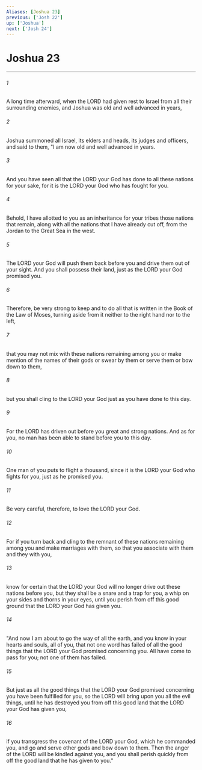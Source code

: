 ```yaml
---
Aliases: [Joshua 23]
previous: ['Josh 22']
up: ['Joshua']
next: ['Josh 24']
---
```

# Joshua 23

***

 

###### 1 
A long time afterward, when the LORD had given rest to Israel from all their surrounding enemies, and Joshua was old and well advanced in years, 
 

###### 2 
Joshua summoned all Israel, its elders and heads, its judges and officers, and said to them, "I am now old and well advanced in years. 
 

###### 3 
And you have seen all that the LORD your God has done to all these nations for your sake, for it is the LORD your God who has fought for you. 
 

###### 4 
Behold, I have allotted to you as an inheritance for your tribes those nations that remain, along with all the nations that I have already cut off, from the Jordan to the Great Sea in the west. 
 

###### 5 
The LORD your God will push them back before you and drive them out of your sight. And you shall possess their land, just as the LORD your God promised you. 
 

###### 6 
Therefore, be very strong to keep and to do all that is written in the Book of the Law of Moses, turning aside from it neither to the right hand nor to the left, 
 

###### 7 
that you may not mix with these nations remaining among you or make mention of the names of their gods or swear by them or serve them or bow down to them, 
 

###### 8 
but you shall cling to the LORD your God just as you have done to this day. 
 

###### 9 
For the LORD has driven out before you great and strong nations. And as for you, no man has been able to stand before you to this day. 
 

###### 10 
One man of you puts to flight a thousand, since it is the LORD your God who fights for you, just as he promised you. 
 

###### 11 
Be very careful, therefore, to love the LORD your God. 
 

###### 12 
For if you turn back and cling to the remnant of these nations remaining among you and make marriages with them, so that you associate with them and they with you, 
 

###### 13 
know for certain that the LORD your God will no longer drive out these nations before you, but they shall be a snare and a trap for you, a whip on your sides and thorns in your eyes, until you perish from off this good ground that the LORD your God has given you.
 
 

###### 14 
"And now I am about to go the way of all the earth, and you know in your hearts and souls, all of you, that not one word has failed of all the good things that the LORD your God promised concerning you. All have come to pass for you; not one of them has failed. 
 

###### 15 
But just as all the good things that the LORD your God promised concerning you have been fulfilled for you, so the LORD will bring upon you all the evil things, until he has destroyed you from off this good land that the LORD your God has given you, 
 

###### 16 
if you transgress the covenant of the LORD your God, which he commanded you, and go and serve other gods and bow down to them. Then the anger of the LORD will be kindled against you, and you shall perish quickly from off the good land that he has given to you."
 
